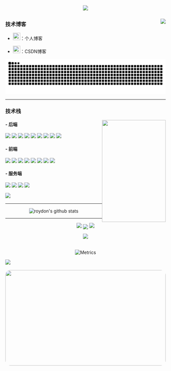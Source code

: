 
<!-- <div align="center"><img src="https://cdn.cbd.int/roydon-assets@1.0.11/image/common/github-info/personal-homepage-banner.jpg" /></div> -->

<!-- ##### 🔅hi,it's <font style="color:pink">`roydon`</font>'s repository -->

<!-- <div style="background:url(https://bu.dusays.com/2022/11/17/637629dace570.jpg);width:200px;height:200px"></div> -->

<!-- 动态打字效果 -->
<h1 align="center"><a href="https://www.roydon.top/"><img src="https://readme-typing-svg.herokuapp.com/?color=pink&lines=System.out.println(%22Hello%20World%22);console.log(%22https%3A%2F%2Fwww%2Eroydon%2Etop%22)&center=true&size=20"></a>
</h1>

<!-- 访客数统计 -->
<img align="right" src="https://count.getloli.com/get/@:roydonGuo?theme=asoul">

<!--### 个人开发者 —『roydon』-->

<!-- 苦力怕png -->
<!--<img align="left" height="23" width="23"  src="https://img1.imgtp.com/2022/11/17/ZdeWKprk.png">-->

<!-- 热爱技术、热爱记录、热爱积累、热爱经历、热爱分享。 -->
<!-- <img align=right height="130" width="70" src="https://img1.imgtp.com/2022/09/01/DGKaky7v.gif"> -->

<!-- - 😊roydon: 2000/8/Zhengzhou -->
<!-- - 🏫university: Zhongyuan University of Technology -->
<!-- - 🌤️current: a junior study in university -->

<!-- - 🌱growing： I’m currently learning python and so on... -->

### **技术博客**

<!--  <img align="right" alt="GIF" src="https://github.com/roydonGuo/roydonGuo/blob/main/images/code.gif" width="200" height="100%" /> -->

<!-- site -->
- <a target="_blank" href="https://www.roydon.top/"><code><img height="23" width="23" src="https://bu.dusays.com/2022/11/17/6375f7ca6d26b.png"></code></a>：个人博客
<!-- csdn -->
- <a target="_blank" href="https://blog.csdn.net/m0_51390535"><code><img height="23" width="23" src="https://bu.dusays.com/2022/11/17/6375f3b3bb6f4.png"></code></a>：CSDN博客

<!-- csdn统计 -->
<!-- ![roydon's csdn stats](https://stats.justsong.cn/api/csdn?id=m0_51390535&theme=dark&border_radius=20%) -->

<!-- 贪吃蛇代码贡献图 -->

[//]: # (<div align="center"><img src="https://gcore.jsdelivr.net/gh/roydonGuo/roydonGuo/assets/github-contribution-grid-snake.svg" alt="snake"/></div>)
<picture>
  <source media="(prefers-color-scheme: dark)" srcset="https://raw.githubusercontent.com/roydonGuo/roydonGuo/output/github-contribution-grid-snake-dark.svg">
  <source media="(prefers-color-scheme: light)" srcset="https://raw.githubusercontent.com/roydonGuo/roydonGuo/output/github-contribution-grid-snake.svg">
  <img alt="github contribution grid snake animation" src="https://raw.githubusercontent.com/roydonGuo/roydonGuo/output/github-contribution-grid-snake.svg">
</picture>
***

### **技术栈**

<!-- 甘雨 -->
<!-- <img align=right height="160" width="80" src=""> -->
<!-- hutao -->
<img align=right height="320" width="200" src="https://img1.imgtp.com/2022/11/15/OuHebCmm.gif">

#### **- 后端**
<a target="_blank" href="javascript:void()"><code><img height="20" src="https://img1.imgtp.com/2022/11/17/I8TME1tG.png"></code></a>
<a target="_blank" href="javascript:void()"><code><img height="20" src="https://img1.imgtp.com/2022/11/17/snN3tLQF.png"></code></a>
<a target="_blank" href="javascript:void()"><code><img height="20" src="https://img1.imgtp.com/2022/11/17/MkgKfZx6.png"></code></a>
<a target="_blank" href="https://www.java.com/"><code><img height="20" src="https://img1.imgtp.com/2022/11/17/XCGtqXif.png"></code></a>
<a target="_blank" href="javascript:void()"><code><img height="20" src="https://img1.imgtp.com/2022/11/17/b4Y8PQ7M.png"></code></a>
<a target="_blank" href="https://www.mysql.com/downloads/"><code><img height="20" src="https://img1.imgtp.com/2022/11/17/XGbW1FPY.png"></code></a>
<a target="_blank" href="https://redis.com/"><code><img height="20" src="https://img1.imgtp.com/2022/11/17/36FdmfDx.png"></code></a>
<a target="_blank" href="https://www.python.org/"><code><img height="20" src="https://img1.imgtp.com/2022/11/17/oumdqYYh.png"></code></a>
<a target="_blank" href="javascript:void()"><code><img height="20" src="https://img1.imgtp.com/2022/11/17/1tMHStI9.png"></code></a>
<!-- <a target="_blank" href="https://go.dev/"><code><img height="20" src="https://img1.imgtp.com/2022/10/04/HL37C52t.png"></code></a> -->
<!-- <a target="_blank" href="https://baomidou.com/pages/24112f/"><code><img height="20" src="https://img1.imgtp.com/2022/10/03/ZYsa1MpW.png"></code></a> -->
<!-- <a target="_blank" href="https://spring.io/"><code><img height="20" src="https://img1.imgtp.com/2022/11/17/7c8aYZ3y.png"></code></a> -->
#### **- 前端**
<a target="_blank" href="javascript:void()"><code><img height="20" src="https://bu.dusays.com/2022/11/17/6375f46d60ab0.png"></code></a>
<a target="_blank" href="javascript:void()"><code><img height="20" src="https://bu.dusays.com/2022/11/17/6375f46d2efec.png"></code></a>
<a target="_blank" href="javascript:void()"><code><img height="20" src="https://bu.dusays.com/2022/11/17/6375f46d78497.png"></code></a>
<a target="_blank" href="javascript:void()"><code><img height="20" src="https://bu.dusays.com/2022/11/17/6375f3b491846.png"></code></a>
<a target="_blank" href="http://nodejs.cn/"><code><img height="20" src="https://bu.dusays.com/2022/11/17/6375f3b57866a.png"></code></a>
<a target="_blank" href="https://cn.vuejs.org/"><code><img height="20" src="https://bu.dusays.com/2022/11/17/6375f46d18ebd.png"></code></a>
<a target="_blank" href="https://reactjs.org/"><code><img height="20" src="https://bu.dusays.com/2022/11/17/6375f3b698add.png"></code></a>
<a target="_blank" href="javascript:void()"><code><img height="20" src="https://bu.dusays.com/2022/11/17/6375f3b805b56.png"></code></a>
<!-- <a target="_blank" href="https://element.eleme.cn/#/zh-CN/component/layout"><code><img height="20" src="https://img1.imgtp.com/2022/10/04/TKMeuKLW.png"></code></a> -->
<!-- <a target="_blank" href="https://vant-contrib.gitee.io/vant/#/zh-CN"><code><img height="20" src="https://fastly.jsdelivr.net/npm/@vant/assets/logo.png"></code></a> -->
#### **- 服务端**
<a target="_blank" href="javascript:void()"><code><img height="20" src="https://bu.dusays.com/2022/11/17/6375f3b4c048d.png"></code></a>
<a target="_blank" href="javascript:void()"><code><img height="20" src="https://bu.dusays.com/2022/11/17/6375f3b3c4c67.png"></code></a>
<a target="_blank" href="https://nginx.org/en/"><code><img height="20" src="https://bu.dusays.com/2022/11/17/6375f3b56204d.png"></code></a>
<a target="_blank" href="https://www.docker.com"><code><img height="20" src="https://bu.dusays.com/2022/11/19/637880ae3843c.png"></code></a>

<!-- 使用语言统计 -->
![](https://github-readme-stats.vercel.app/api/top-langs/?username=roydonGuo&layout=compact&langs_count=8&theme=dark&border_radius=20%)
 
<!--  ![roydonGuo's Most used languages](https://github-readme-stats.vercel.app/api/top-langs/?username=roydonGuo&layout=compact&hide_border=true&langs_count=10) -->
 
***

<!-- ### 开发中... -->

<!-- <img align=right height="200" width="100" src="https://img1.imgtp.com/2022/09/01/1XKEP0t0.gif"> -->

 <!-- <img align=right height="160" width="80" src="https://img1.imgtp.com/2022/11/09/7ulXby4j.gif">-->
 
<!-- [![](https://github-readme-stats.vercel.app/api/pin/?username=gcb1120&repo=google2022&theme=codeSTACKr)](https://github.com/gcb1120/google2022) -->

<!-- ### 开源项目 

[![](https://github-readme-stats.vercel.app/api/pin/?username=roydonGuo&repo=MyBlog-Spring&theme=jolly )](https://github.com/roydonGuo/MyBlog-Spring) 
[![](https://github-readme-stats.vercel.app/api/pin/?username=roydonGuo&repo=Weatherforcast4&theme=jolly )](https://github.com/roydonGuo/Weatherforcast4) 
[![](https://github-readme-stats.vercel.app/api/pin/?username=roydonGuo&repo=jsBorn&theme=jolly )](https://github.com/roydonGuo/jsBorn) 
[![](https://github-readme-stats.vercel.app/api/pin/?username=roydonGuo&repo=Student-Manage-CSharp&theme=jolly )](https://github.com/roydonGuo/Student-Manage-CSharp) 
<br><br><br> -->

<div align="center">

![roydon's github stats](https://github-readme-stats.vercel.app/api?username=roydonGuo&show_icons=true&theme=synthwave&border_radius=20%)

</div>

***

<!-- ![Top Langs](https://github-readme-stats.vercel.app/api/top-langs/?username=roydonGuo&langs_count=6) -->
<!-- ![Github](https://visitor-badge.glitch.me/badge?page_id=roydonGuo.Reggie&left_color=black&right_color=blue) -->

<!-- 连续提交代码天数记录 -->
<!-- [![GitHub Streak](http://github-readme-streak-stats.herokuapp.com?user=roydonGuo&theme=dracula&hide_border=true&border_radius=6&date_format=%5BY.%5Dn.j)](https://git.io/streak-stats) -->

<p align="center">
  <img width="150" src="https://cdn.cbd.int/anzhiyu-assets/image/common/github-info/left-wing.png" />
  <img align="center" src="https://github-readme-streak-stats.herokuapp.com/?user=roydonGuo&theme=dracula&hide_border=true" />
  <img width="150" src="https://cdn.cbd.int/anzhiyu-assets/image/common/github-info/right-wing.png" />
</p>

<!-- GitHub奖杯🏆 -->
<div align="center"><img  src="https://github-profile-trophy.vercel.app/?username=roydonGuo&theme=gruvbox&row=1&column=7&no-frame=true&no-bg=true" /></div>
<br>

<!-- github个人信息 -->
<div align="center">

![Metrics](https://metrics.lecoq.io/roydonGuo?template=classic&base=header%2C%20activity%2C%20community%2C%20repositories%2C%20metadata&base.indepth=false&base.hireable=false&base.skip=false&config.timezone=Asia%2FShanghai)

</div>

<!-- github活跃度 -->
[![](https://activity-graph.herokuapp.com/graph?username=roydonGuo&theme=dracula&radius=20)](https://github.com/ashutosh00710/github-readme-activity-graph)


<!-- <img align="center" height="80" width="100%" style="border-radius: 16px"  src="https://img1.imgtp.com/2022/10/04/q8yY3oE2.jpg"> -->


<!-- nahida -->
<img style="border-radius: 16px" align=center height="300" width="100%" src="https://bu.dusays.com/2022/11/17/637629dace570.jpg">

